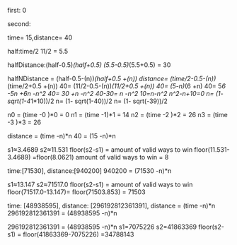 first: 0

second:

time= 15,distance= 40

half:time/2 
11/2 = 5.5

halfDistance:(half-0.5)*(half+0.5)
(5.5-0.5)*(5.5+0.5) = 30

halfNDistance = (half-0.5-(n))*(half+0.5 +(n))
distance= (time/2-0.5-(n))*(time/2+0.5 +(n))
40= (11/2-0.5-(n))*(11/2+0.5 +(n))
40= (5-n)*(6 +n)
40= 5*6 -5n +6n -n^2
40= 30 +n -n^2
40-30= n -n^2
10=n-n^2
n^2-n+10=0
n= (1- sqrt(1-4*1*10))/2
n= (1- sqrt(1-40))/2
n= (1- sqrt(-39))/2


n0 = (time -0 )*0 = 0
n1 = (time -1)*1 = 14
n2 = (time -2 )*2 = 26
n3 = (time -3 )*3 = 26

distance = (time -n)*n 
40 = (15 -n)*n


s1≈3.4689
s2≈11.531
floor(s2-s1) = amount of valid ways to win
floor(11.531-3.4689) =floor(8.0621) 
amount of valid ways to win = 8


time:[71530],
distance:[940200]
940200 = (71530 -n)*n 

s1≈13.147
s2≈71517.0
floor(s2-s1) = amount of valid ways to win
floor(71517.0-13.147)= floor(71503.853) = 71503


time: [48938595],
distance: [296192812361391],
distance = (time -n)*n 
296192812361391 = (48938595 -n)*n 


296192812361391 = (48938595 -n)*n 
s1=7075226
s2=41863369
floor(s2-s1) = floor(41863369-7075226) =34788143